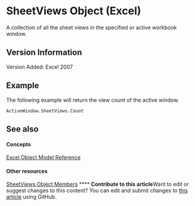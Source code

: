 
# SheetViews Object (Excel)

A collection of all the sheet views in the specified or active workbook window.


## Version Information

Version Added: Excel 2007 


## Example

The following example will return the view count of the active window.


```
ActiveWindow.SheetViews.Count
```


## See also


#### Concepts


 [Excel Object Model Reference](11ea8598-8a20-92d5-f98b-0da04263bf2c.md)
#### Other resources


 [SheetViews Object Members](32e6ff70-b998-f316-e075-88b8f0421c0d.md)
****   **Contribute to this article**Want to edit or suggest changes to this content? You can edit and submit changes to  [this article](https://github.com/jhershey00/VBA_Excel_Test/OpenXMLCon/articles/954e22cf-1142-40ae-039b-09110d833bfc.md) using GitHub.

